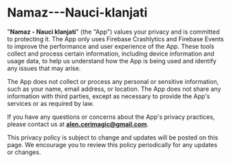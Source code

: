 # Namaz---Nauci-klanjati
"**Namaz - Nauci klanjati**" (the "App") values your privacy and is committed to protecting it. The App only uses Firebase Crashlytics and Firebase Events to improve the performance and user experience of the App. These tools collect and process certain information, including device information and usage data, to help us understand how the App is being used and identify any issues that may arise.

The App does not collect or process any personal or sensitive information, such as your name, email address, or location. The App does not share any information with third parties, except as necessary to provide the App's services or as required by law.

If you have any questions or concerns about the App's privacy practices, please contact us at **alen.cerimagic@gmail.com**.

This privacy policy is subject to change and updates will be posted on this page. We encourage you to review this policy periodically for any updates or changes.
